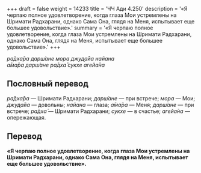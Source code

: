 +++
draft = false
weight = 14233
title = 'ЧЧ Ади 4.250'
description = '«Я черпаю полное удовлетворение, когда глаза Мои устремлены на Шримати Радхарани, однако Сама Она, глядя на Меня, испытывает еще большее удовольствие».'
summary = '«Я черпаю полное удовлетворение, когда глаза Мои устремлены на Шримати Радхарани, однако Сама Она, глядя на Меня, испытывает еще большее удовольствие».'
+++

_ра̄дха̄ра дарш́ане мора джуд̣а̄йа найана  
а̄ма̄ра дарш́ане ра̄дха̄ сукхе агейа̄на_

## Пословный перевод

_ра̄дха̄ра_ — Шримати Радхарани; _дарш́ане_ — при встрече; _мора_ — Мои; _джуд̣а̄йа_ — довольны; _найана_ — глаза; _а̄ма̄ра_ — Меня; _дарш́ане_ — при встрече; _ра̄дха̄_ — Шримати Радхарани; _сукхе_ — в счастье; _агейа̄на_ — опережающая.

## Перевод

**«Я черпаю полное удовлетворение, когда глаза Мои устремлены на Шримати Радхарани, однако Сама Она, глядя на Меня, испытывает еще большее удовольствие».**
